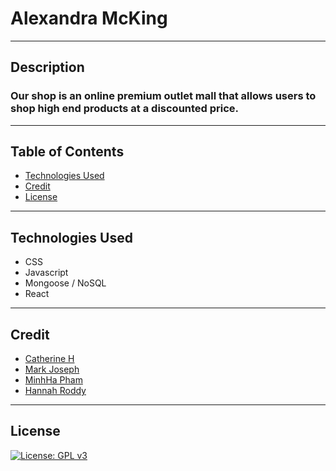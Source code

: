# Alexandra McKing

  ----
## Description
### Our shop is an online premium outlet mall that allows users to shop high end products at a discounted price.

----

## Table of Contents

  *  [Technologies Used](#technologies)
  *  [Credit](#credit)
  *  [License](#license)

----

## Technologies Used

*  CSS
*  Javascript
*  Mongoose / NoSQL
*  React

----

## Credit

*  [Catherine H](https://github.com/cat-bh)
*  [Mark Joseph](https://github.com/mjos7)
*  [MinhHa Pham](https://github.com/minhhap)
*  [Hannah Roddy](https://github.com/hroddy)

----

## License
[![License: GPL v3](https://img.shields.io/badge/License-GPLv3-blue.svg)](https://www.gnu.org/licenses/gpl-3.0)
